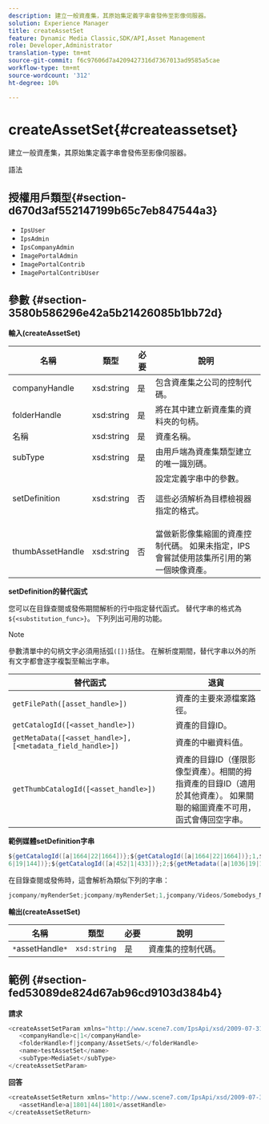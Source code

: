 ```yaml
---
description: 建立一般資產集，其原始集定義字串會發佈至影像伺服器。
solution: Experience Manager
title: createAssetSet
feature: Dynamic Media Classic,SDK/API,Asset Management
role: Developer,Administrator
translation-type: tm+mt
source-git-commit: f6c97606d7a4209427316d7367013ad9585a5cae
workflow-type: tm+mt
source-wordcount: '312'
ht-degree: 10%

---
```



# createAssetSet{#createassetset}

建立一般資產集，其原始集定義字串會發佈至影像伺服器。

語法

## 授權用戶類型{#section-d670d3af552147199b65c7eb847544a3}

* `IpsUser`
* `IpsAdmin`
* `IpsCompanyAdmin`
* `ImagePortalAdmin`
* `ImagePortalContrib`
* `ImagePortalContribUser`

## 參數 {#section-3580b586296e42a5b21426085b1bb72d}

**輸入(createAssetSet)**

<table id="table_2C70C33A127242FC828FCD8EC852E1EC"> 
 <thead> 
  <tr> 
   <th colname="col1" class="entry"> 名稱 </th> 
   <th colname="col2" class="entry"> 類型 </th> 
   <th colname="col3" class="entry"> 必要 </th> 
   <th colname="col4" class="entry"> 說明 </th> 
  </tr> 
 </thead>
 <tbody> 
  <tr> 
   <td colname="col1"> <span class="codeph"> <span class="varname"> companyHandle  </span> </span> </td> 
   <td colname="col2"> <span class="codeph"> xsd:string </span> </td> 
   <td colname="col3"> 是 </td> 
   <td colname="col4"> 包含資產集之公司的控制代碼。 </td> 
  </tr> 
  <tr> 
   <td colname="col1"> <span class="codeph"> <span class="varname"> folderHandle  </span> </span> </td> 
   <td colname="col2"> <span class="codeph"> xsd:string  </span> </td> 
   <td colname="col3"> 是 </td> 
   <td colname="col4"> 將在其中建立新資產集的資料夾的句柄。 </td> 
  </tr> 
  <tr> 
   <td colname="col1"> <span class="codeph"> <span class="varname"> 名稱  </span> </span> </td> 
   <td colname="col2"> <span class="codeph"> xsd:string  </span> </td> 
   <td colname="col3"> 是 </td> 
   <td colname="col4"> 資產名稱。 </td> 
  </tr> 
  <tr> 
   <td colname="col1"> <span class="codeph"> <span class="varname"> subType  </span> </span> </td> 
   <td colname="col2"> <span class="codeph"> xsd:string  </span> </td> 
   <td colname="col3"> 是 </td> 
   <td colname="col4"> 由用戶端為資產集類型建立的唯一識別碼。 </td> 
  </tr> 
  <tr> 
   <td colname="col1"> <span class="codeph"> <span class="varname"> setDefinition  </span> </span> </td> 
   <td colname="col2"> <span class="codeph"> xsd:string  </span> </td> 
   <td colname="col3"> 否 </td> 
   <td colname="col4"> 設定定義字串中的參數。 <p>這些必須解析為目標檢視器指定的格式。 </p> </td> 
  </tr> 
  <tr> 
   <td colname="col1"> <span class="codeph"> <span class="varname"> thumbAssetHandle  </span> </span> </td> 
   <td colname="col2"> <span class="codeph"> xsd:string  </span> </td> 
   <td colname="col3"> 否 </td> 
   <td colname="col4"> 當做新影像集縮圖的資產控制代碼。 如果未指定，IPS會嘗試使用該集所引用的第一個映像資產。 </td> 
  </tr> 
 </tbody> 
</table>

**setDefinition的替代函式**

您可以在目錄查閱或發佈期間解析的行中指定替代函式。 替代字串的格式為`${<substitution_func>}`。 下列列出可用的功能。

>[!NOTE]
>
>參數清單中的句柄文字必須用括弧`([])`括住。 在解析度期間，替代字串以外的所有文字都會逐字複製至輸出字串。

| **替代函式** | **退貨** |
|---|---|
| `getFilePath([asset_handle>])` | 資產的主要來源檔案路徑。 |
| `getCatalogId([<asset_handle>])` | 資產的目錄ID。 |
| `getMetaData([<asset_handle>], [<metadata_field_handle>])` | 資產的中繼資料值。 |
| `getThumbCatalogId([<asset_handle>])` | 資產的目錄ID（僅限影像型資產）。相關的拇指資產的目錄ID（適用於其他資產）。 如果關聯的縮圖資產不可用，函式會傳回空字串。 |

**範例媒體setDefinition字串**

```java
${getCatalogId([a|1664|22|1664])};${getCatalogId([a|1664|22|1664])};1,${getFilePath([a|103 
6|19|144])};${getCatalogId([a|452|1|433])};2;${getMetadata([a|1036|19|144], [m|1|ASSET|SharedDateField])} 
```

在目錄查閱或發佈時，這會解析為類似下列的字串：

```java
jcompany/myRenderSet;jcompany/myRenderSet;1,jcompany/Videos/Somebodys_N08275_flv.flv;jcomp any/myimg-1;2;20090703 10:05:53
```

**輸出(createAssetSet)**

| 名稱 | 類型 | 必要 | 說明 |
|---|---|---|---|
| `*`assetHandle`*` | `xsd:string` | 是 | 資產集的控制代碼。 |

## 範例 {#section-fed53089de824d67ab96cd9103d384b4}

**請求**

```java
<createAssetSetParam xmlns="http://www.scene7.com/IpsApi/xsd/2009-07-31"> 
   <companyHandle>c|1</companyHandle> 
   <folderHandle>f|jcompany/AssetSets/</folderHandle> 
   <name>testAssetSet</name> 
   <subType>MediaSet</subType> 
</createAssetSetParam>
```

**回答**

```java
<createAssetSetReturn xmlns="http://www.scene7.com/IpsApi/xsd/2009-07-31"> 
   <assetHandle>a|1801|44|1801</assetHandle> 
</createAssetSetReturn>
```

